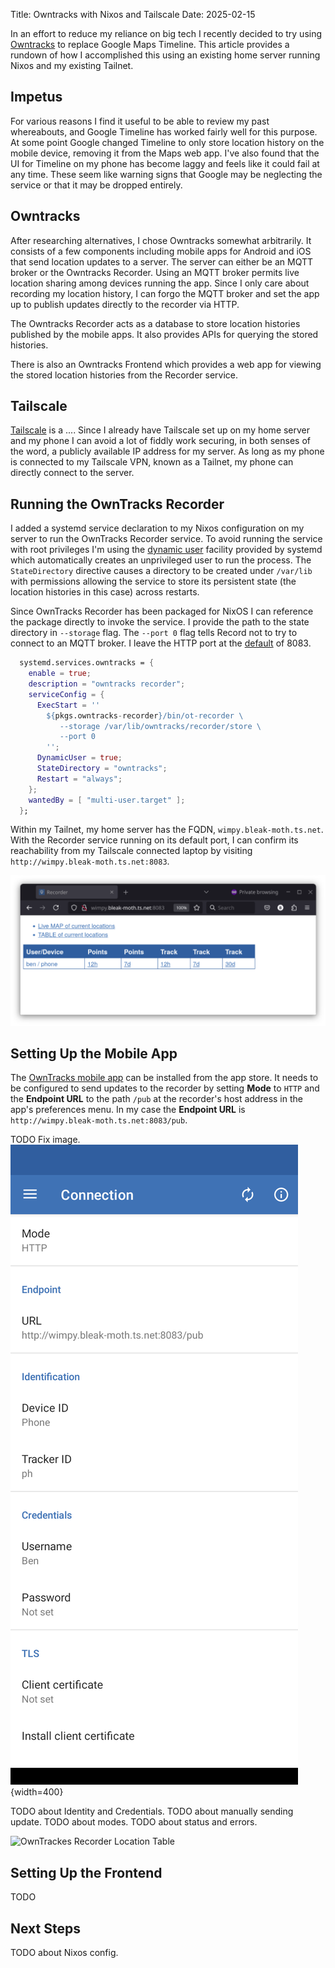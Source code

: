 Title: Owntracks with Nixos and Tailscale
Date: 2025-02-15

In an effort to reduce my reliance on big tech I recently decided to
try using [Owntracks](https://owntracks.org/) to replace Google Maps
Timeline. This article provides a rundown of how I accomplished this
using an existing home server running Nixos and my existing Tailnet.


## Impetus

For various reasons I find it useful to be able to review my past
whereabouts, and Google Timeline has worked fairly well for this
purpose. At some point Google changed Timeline to only store location
history on the mobile device, removing it from the Maps web app. I've
also found that the UI for Timeline on my phone has become laggy and
feels like it could fail at any time. These seem like warning signs
that Google may be neglecting the service or that it may be dropped
entirely.

## Owntracks

After researching alternatives, I chose Owntracks somewhat
arbitrarily. It consists of a few components including mobile apps for
Android and iOS that send location updates to a server. The server can
either be an MQTT broker or the Owntracks Recorder. Using an MQTT
broker permits live location sharing among devices running the
app. Since I only care about recording my location history, I can
forgo the MQTT broker and set the app up to publish updates directly
to the recorder via HTTP.

The Owntracks Recorder acts as a database to store location histories
published by the mobile apps. It also provides APIs for querying the
stored histories.

There is also an Owntracks Frontend which provides a web app for
viewing the stored location histories from the Recorder service.

## Tailscale

[Tailscale](TODO) is a .... Since I already have Tailscale set up on
my home server and my phone I can avoid a lot of fiddly work securing,
in both senses of the word, a publicly available IP address for my
server. As long as my phone is connected to my Tailscale VPN, known as
a Tailnet, my phone can directly connect to the server.

## Running the OwnTracks Recorder

I added a systemd service declaration to my Nixos configuration on my
server to run the OwnTracks Recorder service. To avoid running the
service with root privileges I'm using the [dynamic user](TODO)
facility provided by systemd which automatically creates an
unprivileged user to run the process. The `StateDirectory` directive
causes a directory to be created under `/var/lib` with permissions
allowing the service to store its persistent state (the location
histories in this case) across restarts.

Since OwnTracks Recorder has been packaged for NixOS I can reference
the package directly to invoke the service. I provide the path to the
state directory in `--storage` flag. The `--port 0` flag tells Record
not to try to connect to an MQTT broker. I leave the HTTP port at the
[default](TODO) of 8083.

```nix
  systemd.services.owntracks = {
    enable = true;
    description = "owntracks recorder";
    serviceConfig = {
      ExecStart = ''
        ${pkgs.owntracks-recorder}/bin/ot-recorder \
           --storage /var/lib/owntracks/recorder/store \
           --port 0
        '';
      DynamicUser = true;
      StateDirectory = "owntracks";
      Restart = "always";
    };
    wantedBy = [ "multi-user.target" ];
  };
```

Within my Tailnet, my home server has the FQDN,
`wimpy.bleak-moth.ts.net`. With the Recorder service running on its
default port, I can confirm its reachability from my Tailscale
connected laptop by visiting `http://wimpy.bleak-moth.ts.net:8083`.

![OwnTracks Recorder Webpage](images/owntracks-recorder-page.png)

## Setting Up the Mobile App

The [OwnTracks mobile app](TODO) can be installed from the app
store. It needs to be configured to send updates to the recorder by
setting **Mode** to `HTTP` and the **Endpoint URL** to the path `/pub`
at the recorder's host address in the app's preferences menu. In my
case the **Endpoint URL** is
`http://wimpy.bleak-moth.ts.net:8083/pub`.

TODO Fix image.
![Owntracks app connection settings](images/owntracks-connection.png){width=400}

TODO about Identity and Credentials.
TODO about manually sending update.
TODO about modes.
TODO about status and errors.

![OwnTrackes Recorder Location
Table](images/owntracks-recorder-location-table.png)

## Setting Up the Frontend

TODO

## Next Steps

TODO about Nixos config.

